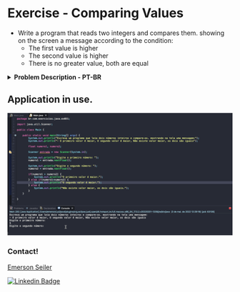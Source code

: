 # Exercise - Comparing Values
- Write a program that reads two integers and compares them. showing on the screen a message according to the condition:
   - The first value is higher
   - The second value is higher
   - There is no greater value, both are equal
   
<details >
  <summary><b>Problem Description - PT-BR</b></summary>

- Escreva um programa que leia dois números inteiros e compare-os. mostrando na tela uma mensagem de acordo com a condição:
  - O primeiro valor é maior
  - O segundo valor é maior
  - Não existe valor maior, os dois são iguais

</details>

## Application in use.

![Gif Exercicio](./img/exercicio.gif)

### Contact!

[Emerson Seiler](https://www.linkedin.com/in/seileremerson/)

[![Linkedin Badge](https://img.shields.io/badge/-seileremerson-blue?style=flat-square&logo=Linkedin&logoColor=white&link=https://www.linkedin.com/in/diogoalvesti/)](https://www.linkedin.com/in/seileremerson/)